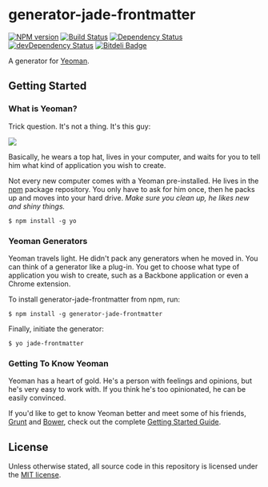 # generator-jade-frontmatter

[![NPM version](https://badge.fury.io/js/generator-jade-frontmatter.png)](http://badge.fury.io/js/generator-jade-frontmatter)
[![Build Status](https://secure.travis-ci.org/shinnn/generator-jade-frontmatter.png?branch=master)](https://travis-ci.org/shinnn/generator-jade-frontmatter)
[![Dependency Status](https://david-dm.org/shinnn/generator-jade-frontmatter.png)](https://david-dm.org/shinnn/generator-jade-frontmatter)
[![devDependency Status](https://david-dm.org/shinnn/generator-jade-frontmatter/dev-status.png)](https://david-dm.org/shinnn/generator-jade-frontmatter#info=devDependencies)
[![Bitdeli Badge](https://d2weczhvl823v0.cloudfront.net/shinnn/generator-jade-frontmatter/trend.png)](https://bitdeli.com/free "Bitdeli Badge")

A generator for [Yeoman](http://yeoman.io).


## Getting Started

### What is Yeoman?

Trick question. It's not a thing. It's this guy:

![](http://i.imgur.com/JHaAlBJ.png)

Basically, he wears a top hat, lives in your computer, and waits for you to tell him what kind of application you wish to create.

Not every new computer comes with a Yeoman pre-installed. He lives in the [npm](https://npmjs.org) package repository. You only have to ask for him once, then he packs up and moves into your hard drive. *Make sure you clean up, he likes new and shiny things.*

```
$ npm install -g yo
```

### Yeoman Generators

Yeoman travels light. He didn't pack any generators when he moved in. You can think of a generator like a plug-in. You get to choose what type of application you wish to create, such as a Backbone application or even a Chrome extension.

To install generator-jade-frontmatter from npm, run:

```
$ npm install -g generator-jade-frontmatter
```

Finally, initiate the generator:

```
$ yo jade-frontmatter
```

### Getting To Know Yeoman

Yeoman has a heart of gold. He's a person with feelings and opinions, but he's very easy to work with. If you think he's too opinionated, he can be easily convinced.

If you'd like to get to know Yeoman better and meet some of his friends, [Grunt](http://gruntjs.com) and [Bower](http://bower.io), check out the complete [Getting Started Guide](https://github.com/yeoman/yeoman/wiki/Getting-Started).


## License

Unless otherwise stated, all source code in this repository is licensed under the [MIT license](http://opensource.org/licenses/mit-license.php).
